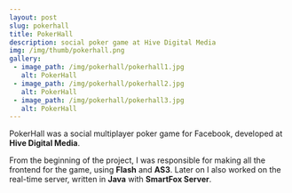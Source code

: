 ```yaml
---
layout: post
slug: pokerhall
title: PokerHall
description: social poker game at Hive Digital Media
img: /img/thumb/pokerhall.png
gallery:
 - image_path: /img/pokerhall/pokerhall1.jpg
   alt: PokerHall
 - image_path: /img/pokerhall/pokerhall2.jpg
   alt: PokerHall
 - image_path: /img/pokerhall/pokerhall3.jpg
   alt: PokerHall
---
```


PokerHall was a social multiplayer poker game for Facebook, developed at **Hive Digital Media**. 

From the beginning of the project, I was responsible for making all the frontend for the game, using **Flash** and **AS3**. Later on I also worked on the real-time server, written in **Java** with **SmartFox Server**.
